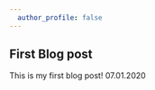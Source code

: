 ```yaml
---
  author_profile: false
---
```


<!-- <div class="sidenav"></div> -->

## First Blog post

This is my first blog post!
07.01.2020
